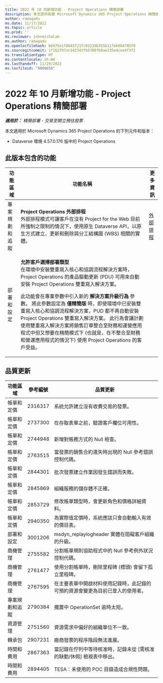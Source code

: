 ```yaml
---
title: 2022 年 10 月新增功能 - Project Operations 精簡部署
description: 本文提供有關 Microsoft Dynamics 365 Project Operations 精簡部署在 2022 年 10 月發行版本中，所提供之品質更新的資訊。
author: ramagadu
ms.date: 11/17/2022
ms.topic: article
ms.prod: ''
ms.reviewer: johnmichalak
ms.author: ramagadu
ms.openlocfilehash: b6975e1f8645721fc03239b355b117eb664785f0
ms.sourcegitcommit: 1f162707ac342343fb5390fb9ae335e4cea4f3f2
ms.translationtype: HT
ms.contentlocale: zh-HK
ms.lasthandoff: 11/29/2022
ms.locfileid: "9806658"
---
```

# <a name="whats-new-october-2022---project-operations-lite-deployment"></a>2022 年 10 月新增功能 - Project Operations 精簡部署

_**適用於：** 精簡部署 - 交易至開立預估發票_

本文適用於 Microsoft Dynamics 365 Project Operations 的下列元件和版本：

- Dataverse 環境 4.57.0.176 版中的 Project Operations

## <a name="features-included-in-this-release"></a>此版本包含的功能

| 功能區域 | 功能名稱 | 更多資訊 |
| --- | --- | --- |
| 專案規劃和追蹤 | **Project Operations 外部排程**<br>外部排程模式可讓客戶在沒有 Project for the Web 目前所強制之限制的情況下，使用原生 Dataverse API，以原生方式建立、更新和刪除與分工結構圖 (WBS) 相關的實體。 | [外部排程](/dynamics365/project-operations/project-management/external-scheduling) |
| 部署和設定 | <p>**允許客戶選擇部署類型**<br>在環境中安裝雙重寫入核心和協調流程解決方案時，Project Operations 的產品驅動更新 (PDU) 可用來自動安裝 Project Operations 雙重寫入解決方案。</p><p>此功能會在專案參數中引入新的 **解決方案升級行為** 參數。 將此參數設定為 **僅精簡版** 時，即使環境中已安裝雙重寫入核心和協調流程解決方案，PUD 都不再自動安裝 Project Operations 雙重寫入解決方案。 此行為會讓計劃使用雙重寫入解決方案將銷售訂單整合至財務和運營應用程式中但又想要在精簡模式下 (也就是，在不整合至財務和營運應用程式的情況下) 使用 Project Operations 的客戶受益。</p> | |

## <a name="quality-updates"></a>品質更新

| 功能區域 | 參考編號 | 品質更新 |
| --- | --- | --- |
| 帳單和定價 | 2316317 | 系統允許建立沒有收費交易的發票。 |
| 帳單和定價 | 2737300 | 在存取表單之前，驗證客戶欄位可用性。 |
| 帳單和定價 | 2744948 | 新增對帳務方式的 Null 檢查。 |
| 帳單和定價 | 2763515 | 當發票的銷售合約遺失時出現的 Null 參考錯誤控制代碼。 |
| 帳單和定價 | 2844301 | 批次發票建立作業因發生錯誤而失敗。 |
| 帳單和定價 | 2845869 | 組織服務的儲存體不正確。 |
| 帳單和定價 | 2853729 | 修改帳單類型時，會更新角色和價格詳細資料。 |
| 帳單和定價 | 2940350 | 為實際值定價時，系統應該只會自動輸入有效的價目表。 |
| 部署和設定 | 3001206 | msdyn\_replaylogheader 實體在阻礙客戶組織的升級。 |
| 商機管理 | 2755582 | 分割帳單規則協助程式中的 Null 參考例外狀況控制代碼。 |
| 商機管理 | 2761477 | 使用分割帳單時，刪除里程碑 (標頭) 會留下孤立里程碑。 |
| 商機管理 | 2767595 | 在主要表單中開啟材料使用記錄時，此記錄的可預約資源會變更為目前已登入的使用者。 |
| 專案規劃和追蹤 | 2790384 | 擱置中 OperationSet 逾時太短。 |
| 資源管理 | 2751560 | 資源需求中偏好的組織單位不一致。 |
| 轉承包 | 2907231 | 廠商發票的程序階段無法進展。 |
| 時間和費用 | 2867363 | 當記錄在佇列中等待核准時，記錄未從 [需核准的缺勤/休假] 檢視表中移出。 |
| 時間和費用 | 2894405 | TESA：未使用的 POC 目錄造成合規性問題。 |
